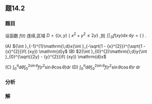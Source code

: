 ## 题14.2
### 题目
设函数 $f( t)$ 连续,区域 $D = \{  {( {x, y})  \mid  {x}^{2} + {y}^{2} \leq  {2y}}\}$ ,则 ${\iint }_{D}f( {xy}) \mathrm{d}x\mathrm{\;d}y = ( \;)$ .

(A) ${\int }_{-1}^{1}\mathrm{\;d}x{\int }_{-\sqrt{1 - {x}^{2}}}^{\sqrt{1 - {x}^{2}}}f( {xy}) \mathrm{d}y$ (B) $2{\int }_{0}^{2}\mathrm{\;d}y{\int }_{0}^{\sqrt{{2y} - {y}^{2}}}f( {xy}) \mathrm{d}x$

(C) ${\int }_{0}^{\pi }\mathrm{d}\theta {\int }_{0}^{2\sin \theta }f( {{r}^{2}\sin \theta \cos \theta }) \mathrm{d}r$ (D) ${\int }_{0}^{\pi }\mathrm{d}\theta {\int }_{0}^{2\sin \theta }f( {{r}^{2}\sin \theta \cos \theta }) r\mathrm{\;d}r$
### 分析

### 解